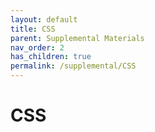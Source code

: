 ```yaml
---
layout: default
title: CSS
parent: Supplemental Materials
nav_order: 2
has_children: true
permalink: /supplemental/CSS
---
```


# CSS
